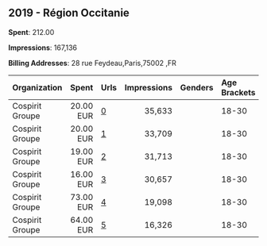 ## 2019 - Région Occitanie 
**Spent**: 212.00

**Impressions**: 167,136

**Billing Addresses**: 28 rue Feydeau,Paris,75002 ,FR

|Organization|Spent|Urls|Impressions|Genders|Age Brackets|Country Codes|
|:---|---:|:---|---:|:---|:---|:---|
|Cospirit Groupe|20.00 EUR|[0](https://www.snap.com/political-ads/asset/77d89c1ab1ae720dd7163a81f03c5281206c075fa7e0819fbbecef739e84a992?mediaType=mp4)|35,633||18-30|france|
|Cospirit Groupe|20.00 EUR|[1](https://www.snap.com/political-ads/asset/cc464e10bc16cb15ca4a978788cd37a8f07e55a48572d3dff2528931acd3bb4c?mediaType=mp4)|33,709||18-30|france|
|Cospirit Groupe|19.00 EUR|[2](https://www.snap.com/political-ads/asset/0412fc3e8a2418f121ecbb6bb4c7a55e5e54253de8382bdda2c15496549662a1?mediaType=mp4)|31,713||18-30|france|
|Cospirit Groupe|16.00 EUR|[3](https://www.snap.com/political-ads/asset/3b7b4a579d521f07f95efe8e9e793bbad84ba6ca0ff9d3a259e92ff312d40d08?mediaType=mp4)|30,657||18-30|france|
|Cospirit Groupe|73.00 EUR|[4](https://www.snap.com/political-ads/asset/77d89c1ab1ae720dd7163a81f03c5281206c075fa7e0819fbbecef739e84a992?mediaType=mp4)|19,098||18-30|france|
|Cospirit Groupe|64.00 EUR|[5](https://www.snap.com/political-ads/asset/0412fc3e8a2418f121ecbb6bb4c7a55e5e54253de8382bdda2c15496549662a1?mediaType=mp4)|16,326||18-30|france|
